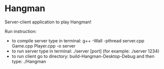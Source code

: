 # Hangman

Server-client application to play Hangman!

Run instruction:
 - to compile server type in terminal:
      g++ -Wall -pthread server.cpp Game.cpp Player.cpp -o server
 - to run server type in terminal:
      ./server [port] (for example: ./server 1234)
 - to run client go to directory: build-Hangman-Desktop-Debug and then type:
      ./Hangman
